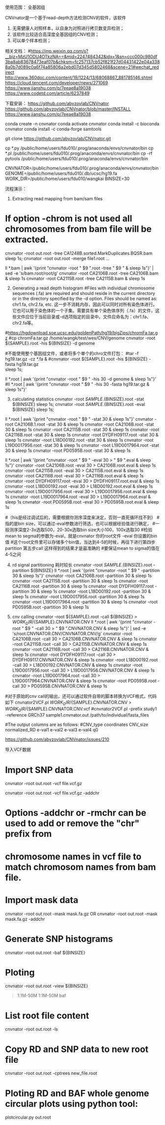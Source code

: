 使用范围：
全基因组

CNVnator是一个基于read-depth方法检测CNV的软件，该软件
1. 无需健康人对照样本，以自身为对照进行拷贝数变异检测；
2. 该软件比较适合高深度全基因组的CNV检测；
3. 可以单个样本检测；

相关文档：
#https://mp.weixin.qq.com/s?__biz=MzU1ODU4OTkzNA==&mid=2247484342&idx=1&sn=ccc000c980df3ba8ab83678473eaf07b&chksm=fc257137cb52f821f27d04431422e04a3388a0b7d089c0a6f74a85806a2ebd07d345d5802468&scene=21#wechat_redirect
http://www.360doc.com/content/19/1224/13/68068867_881785146.shtml
https://cloud.tencent.com/developer/news/271069
https://www.jianshu.com/p/7eeae8a19038
https://www.codetd.com/article/6237849

下载安装：
https://github.com/abyzovlab/CNVnator
https://github.com/abyzovlab/CNVnator/blob/master/INSTALL
https://www.jianshu.com/p/7eeae8a19038

conda create -n cnvnator
conda activate cnvnator
conda install -c bioconda cnvnator
conda install -c conda-forge samtools

git clone https://github.com/abyzovlab/CNVnator.git

cp *.py /public/home/users/fdu010/.prog/anaconda/envs/cnvnator/bin
cp *.pl /public/home/users/fdu010/.prog/anaconda/envs/cnvnator/bin
cp -rf pytools /public/home/users/fdu010/.prog/anaconda/envs/cnvnator/bin

CNVNATOR=/public/home/users/fdu010/.prog/anaconda/envs/cnvnator/bin
GENOME=/public/home/users/fdu010/.db/ucsc/hg19.fa
WORK_DIR=/public/home/users/fdu010/wangkai
BINSIZE=30


流程演示：
1. Extracting read mapping from bam/sam files
# If option -chrom is not used all chromosomes from bam file will be extracted.
cnvnator -root out.root -tree CA1248B.sorted.MarkDuplicates.BQSR.bam
sleep 1s;
cnvnator -root out.root  -merge file1.root ...

ll *.bam | awk '{print "cnvnator -root " $9 ".root -tree " $9 " & sleep 1s"}' | sed -e 's/bam.root/root/g'
cnvnator -root CA2106B.root -tree CA2106B.bam & sleep 1s
cnvnator -root CA2115B.root -tree CA2115B.bam & sleep 1s


2. Generating a read depth histogram
#Files with individual chromosome sequences (.fa) are required and should reside in the current directory or in the directory specified by the -d option. Files should be named as: chr1.fa, chr2.fa, etc.
这一步不消耗内存，因此可以同时对所有染色体进行。
它也可以用于染色体的一个子集。需要具有单个染色体序列（.fa）的文件，这些文件应位于当前目录或-d选项指定的目录中。文件应命名为：chr1.fa、chr2.fa等。

#https://hgdownload.soe.ucsc.edu/goldenPath/hg19/bigZips/chromFa.tar.gz
#cp chromFa.tar.gz /home/wangk/test/wes/CNV/genome
cnvnator -root ${SAMPLE}.root -his ${BINSIZE} -d genome

#不能使用整个基因组文件，或者将多个单个的chro文件打包：
#tar -f hg19.tar.gz -cz *.fa &
#cnvnator -root ${SAMPLE}.root -his ${BINSIZE} -fasta hg19.tar.gz    
sleep 1s;

ll *.root | awk '{print "cnvnator -root " $9 " -his 30 -d genome & sleep 1s"}'
#ll *.root | awk '{print "cnvnator -root " $9 " -his 30 -fasta hg19.tar.gz & sleep 1s"}'

3. calculating statistics
cnvnator -root ${SAMPLE}.${BINSIZE}.root -stat ${BINSIZE}
sleep 1s;
cnvnator -root ${SAMPLE}.${BINSIZE}.root -eval ${BINSIZE}
sleep 1s;

ll *.root | awk '{print "cnvnator -root " $9 " -stat 30 & sleep 1s"}'
cnvnator -root CA2106B.1.root -stat 30 & sleep 1s
cnvnator -root CA2106B.root -stat 30 & sleep 1s
cnvnator -root CA2115B.root -stat 30 & sleep 1s
cnvnator -root CA2116B.root -stat 30 & sleep 1s
cnvnator -root DYDFH09117.root -stat 30 & sleep 1s
cnvnator -root L18D00192.root -stat 30 & sleep 1s
cnvnator -root L19D0017956.root -stat 30 & sleep 1s
cnvnator -root L19D0017964.root -stat 30 & sleep 1s
cnvnator -root PD0595B.root -stat 30 & sleep 1s


ll *.root | awk '{print "cnvnator -root " $9 " -eval 30 > " $9 ".eval & sleep 1s"}'
cnvnator -root CA2106B.root -eval 30 > CA2106B.root.eval & sleep 1s
cnvnator -root CA2115B.root -eval 30 > CA2115B.root.eval & sleep 1s
cnvnator -root CA2116B.root -eval 30 > CA2116B.root.eval & sleep 1s
cnvnator -root DYDFH09117.root -eval 30 > DYDFH09117.root.eval & sleep 1s
cnvnator -root L18D00192.root -eval 30 > L18D00192.root.eval & sleep 1s
cnvnator -root L19D0017956.root -eval 30 > L19D0017956.root.eval & sleep 1s
cnvnator -root L19D0017964.root -eval 30 > L19D0017964.root.eval & sleep 1s
cnvnator -root PD0595B.root -eval 30 > PD0595B.root.eval & sleep 1s



#（his是经过调试后的，需要根据你测序深度来决定，否则一直死循环找不到）
#指的是bin size，可以通过-eval参数进行筛选，也可以根据经验值进行确定，
#一般测序深度2-3x选取500，20-30x选取bin size大小100，100x选取30
#检验mean to segma的参数为-eval，就是cnvnator 你的root文件 -eval 你设置的bin值
#这个root文件里可以存储多个bin值，当达到4-5的时候，再往下进行第四步 partition 第五步call 这样得到的结果才是最准确的
#要保证mean to sigma的值在4-5之间

4. rd signal partitioning
耗时较长
cnvnator -root ${SAMPLE}.${BINSIZE}.root -partition ${BINSIZE}
ll *.root | awk '{print "cnvnator -root " $9 " -partition 30 & sleep 1s"}'
cnvnator -root CA2106B.root -partition 30 & sleep 1s
cnvnator -root CA2115B.root -partition 30 & sleep 1s
cnvnator -root CA2116B.root -partition 30 & sleep 1s
cnvnator -root DYDFH09117.root -partition 30 & sleep 1s
cnvnator -root L18D00192.root -partition 30 & sleep 1s
cnvnator -root L19D0017956.root -partition 30 & sleep 1s
cnvnator -root L19D0017964.root -partition 30 & sleep 1s
cnvnator -root PD0595B.root -partition 30 & sleep 1s


5. cnv calling
cnvnator -root ${SAMPLE}.root -call ${BINSIZE} > ${WORK_DIR}/${SAMPLE}.CNVNATOR.CNV
ll *.root | awk '{print "cnvnator -root " $9 " -call 30 > " $9 ".CNVNATOR.CNV & sleep 1s"}' | sed -e 's/root.CNVNATOR.CNV/CNVNATOR.CNV/g'
cnvnator -root CA2106B.root -call 30 > CA2106B.CNVNATOR.CNV & sleep 1s
cnvnator -root CA2115B.root -call 30 > CA2115B.CNVNATOR.CNV & sleep 1s
cnvnator -root CA2116B.root -call 30 > CA2116B.CNVNATOR.CNV & sleep 1s
cnvnator -root DYDFH09117.root -call 30 > DYDFH09117.CNVNATOR.CNV & sleep 1s
cnvnator -root L18D00192.root -call 30 > L18D00192.CNVNATOR.CNV & sleep 1s
cnvnator -root L19D0017956.root -call 30 > L19D0017956.CNVNATOR.CNV & sleep 1s
cnvnator -root L19D0017964.root -call 30 > L19D0017964.CNVNATOR.CNV & sleep 1s
cnvnator -root PD0595B.root -call 30 > PD0595B.CNVNATOR.CNV & sleep 1s


#对于原始的cnv call的输出，还可以通过软件自带的脚本转换为VCF格式，代码如下
cnvnator2VCF.pl ${WORK_DIR}/${SAMPLE}.CNVNATOR.CNV > ${WORK_DIR}/${SAMPLE}.CNVNATOR.CNV.vcf
#cnvnator2VCF.pl -prefix study1 -reference GRCh37 sample1.cnvnator.out /path/to/individual/fasta_files


#The output columns are as follows:
#CNV_type coordinates CNV_size normalized_RD e-val1 e-val2 e-val3 e-val4 q0

https://github.com/abyzovlab/CNVnator/issues/210

导入VCF数据
# Import SNP data
cnvnator -root out.root -vcf file.vcf.gz

cnvnator -root out.root -vcf file.vcf.gz -addchr
  # Options -addchr or -rmchr can be used to add or remove the "chr" prefix from 
  # chromosome names in vcf file to match chromosom names from bam file. 

# Import mask data
cnvnator -root out.root -mask mask.fa.gz
  OR
cnvnator -root out.root -mask mask.fa.gz -addchr
  
# Generate SNP histograms
cnvnator -root out.root -baf ${BINSIZE}

# Ploting
cnvnator -root out.root -view ${BINSIZE}
>1:1M-50M
>1:1M-50M baf

# List root file content
cnvnator -root out.root -ls

# Copy RD and SNP data to new root file
cnvnator -root out.root -cptrees new_file.root

# Ploting RD and BAF whole genome circular plots using python tool:
plotcircular.py out.root


